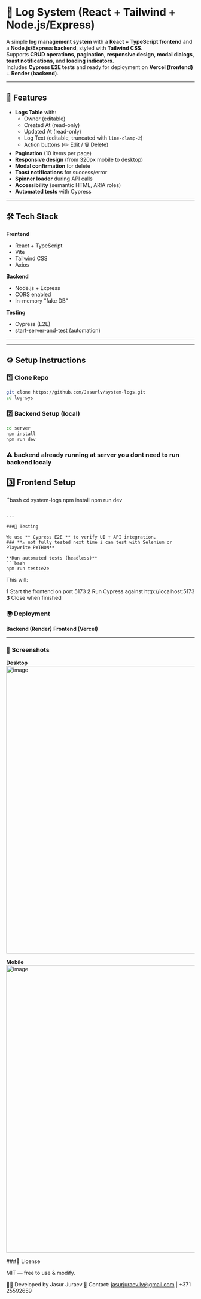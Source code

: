# 📑 Log System (React + Tailwind + Node.js/Express)

A simple **log management system** with a **React + TypeScript frontend** and a **Node.js/Express backend**, styled with **Tailwind CSS**.  
Supports **CRUD operations**, **pagination**, **responsive design**, **modal dialogs**, **toast notifications**, and **loading indicators**.  
Includes **Cypress E2E tests** and ready for deployment on **Vercel (frontend)** + **Render (backend)**.

---

## 🚀 Features
- **Logs Table** with:
  - Owner (editable)
  - Created At (read-only)
  - Updated At (read-only)
  - Log Text (editable, truncated with `line-clamp-2`)
  - Action buttons (✏️ Edit / 🗑️ Delete)
- **Pagination** (10 items per page)
- **Responsive design** (from 320px mobile to desktop)
- **Modal confirmation** for delete
- **Toast notifications** for success/error
- **Spinner loader** during API calls
- **Accessibility** (semantic HTML, ARIA roles)
- **Automated tests** with Cypress

---

## 🛠️ Tech Stack
**Frontend**
- React + TypeScript
- Vite
- Tailwind CSS
- Axios

**Backend**
- Node.js + Express
- CORS enabled
- In-memory "fake DB"

**Testing**
- Cypress (E2E)
- start-server-and-test (automation)

---


---

## ⚙️ Setup Instructions

### 1️⃣ Clone Repo
```bash
git clone https://github.com/Jasurlv/system-logs.git
cd log-sys
```
### 2️⃣ Backend Setup (local)
```bash
cd server
npm install
npm run dev
```
### **⚠️ backend already running at server you dont need to run backend localy**

## 3️⃣ Frontend Setup
``bash
cd system-logs
npm install
npm run dev
```

---

###🧪 Testing

We use ** Cypress E2E ** to verify UI + API integration.
### **⚠️ not fully tested next time i can test with Selenium or Playwrite PYTHON**

**Run automated tests (headless)**
```bash
npm run test:e2e
```
This will:

**1** Start the frontend on port 5173
**2** Run Cypress against http://localhost:5173
**3** Close when finished

### 🌍 Deployment

**Backend (Render)**
**Frontend (Vercel)**

---

### 📸 Screenshots

**Desktop**
<img width="1366" height="768" alt="image" src="https://github.com/user-attachments/assets/7261ce5d-8f79-40ac-ac88-b3b5504a9801" />

**Mobile**
<img width="1366" height="768" alt="image" src="https://github.com/user-attachments/assets/8663843b-6b25-4f34-ae07-694cbc69f3ba" />


###📝 License

MIT — free to use & modify.

👨‍💻 Developed by Jasur Juraev
📧 Contact: jasurjuraev.lv@gmail.com | +371 25592659

